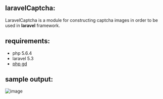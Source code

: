 ## laravelCaptcha:
LaravelCaptcha is a module for constructing captcha images in order to be used in **laravel** framework.

## requirements:

 - php 5.6.4
 - laravel 5.3
 - [php gd](http://php.net/manual/en/book.image.php)
 
## sample output:

![image](https://cloud.githubusercontent.com/assets/9481133/22240450/7e8d34d8-e230-11e6-8260-1ba0e45fe5da.png)

